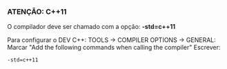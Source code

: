
### ATENÇÃO: C++11

O compilador deve ser chamado com a opção: 
**-std=c++11**

Para configurar o DEV C++:
TOOLS -> COMPILER OPTIONS -> GENERAL:
Marcar "Add the following commands when calling the compiler"
Escrever:
```sh 
-std=c++11
```
